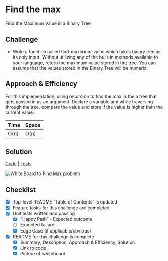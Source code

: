 # Find the max

Find the Maximum Value in a Binary Tree

## Challenge

- Write a function called find-maximum-value which takes binary tree as its only input. Without utilizing any of 
the built-in methods available to your language, return the maximum value stored in the tree. You can assume that 
the values stored in the Binary Tree will be numeric.


## Approach & Efficiency

For this implementation, using recursion to find the max in the a tree that gets passed in as an argument. Declare a 
variable and while traversing through the tree, compare the value and store if the value is higher than the current 
value.

Time | Space
--- | ---
O(n) | O(n)

## Solution

[Code](../src/main/java/findMaxBinary/BinaryTree.java) | [Tests](../src/test/java/findMaxBinary/BinaryTreeTest.java)

![White Board to Find Max problem](../assets/findMax.jpg)


## Checklist
- [x] Top-level README “Table of Contents” is updated
- [x] Feature tasks for this challenge are completed
- [x] Unit tests written and passing
    - [x] “Happy Path” - Expected outcome
    - [ ] Expected failure
    - [x] Edge Case (if applicable/obvious)
- [x] README for this challenge is complete
    - [x] Summary, Description, Approach & Efficiency, Solution
    - [x] Link to code
    - [x] Picture of whiteboard
